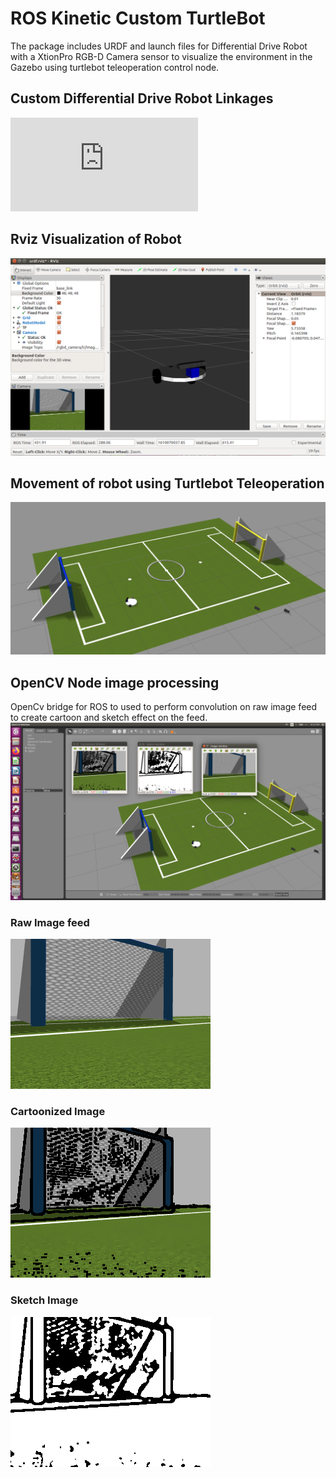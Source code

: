 # ROS Kinetic Custom TurtleBot

The package includes URDF and launch files for Differential Drive Robot with a XtionPro RGB-D Camera sensor to visualize the environment in the Gazebo using turtlebot teleoperation control node.

## Custom Differential Drive Robot Linkages
![](https://github.com/chainspark/ROS_Custom_TurtleBot/blob/main/src/star_wookie/urdf/differential_wheeled_robot.pdf)

## Rviz Visualization of Robot
![](https://github.com/chainspark/ROS_Custom_TurtleBot/blob/main/src/Screenshots/Rviz_Robot_Description.png)

## Movement of robot using Turtlebot Teleoperation
![](https://github.com/chainspark/ROS_Custom_TurtleBot/blob/main/src/Screenshots/Gazebo_world.png)

## OpenCV Node image processing  
OpenCv bridge for ROS to used to perform convolution on raw image feed to create cartoon and sketch effect on the feed. 
![](https://github.com/chainspark/ROS_Custom_TurtleBot/blob/main/src/Screenshots/Gazebo_world_OpenCv_Bridge.png)

### Raw Image feed
![](https://github.com/chainspark/ROS_Custom_TurtleBot/blob/main/src/Screenshots/Raw_Image%20window_screenshot.png)

### Cartoonized Image
![](https://github.com/chainspark/ROS_Custom_TurtleBot/blob/main/src/Screenshots/OpenCV_Cartoonized%20Window_screenshot.png)

### Sketch Image
![](https://github.com/chainspark/ROS_Custom_TurtleBot/blob/main/src/Screenshots/OpenCV_Sketch_Window_screenshot_.png)
